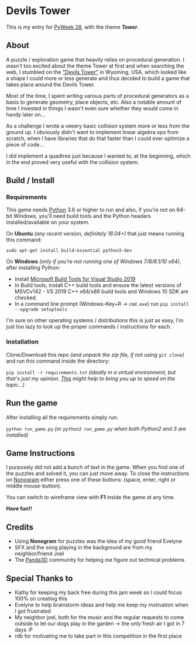 # Devils Tower

This is my entry for [PyWeek 28](https://pyweek.org/28/), with the theme __*Tower*__.

## About

A puzzle / exploration game that heavily relies on procedural generation.
I wasn't too excited about the theme Tower at first and when searching
the web, I stumbled on the ["Devils Tower"](https://en.wikipedia.org/wiki/Devils_Tower) 
in Wyoming, USA, which looked like a shape I could more or less generate 
and thus decided to build a game that takes place around the Devils Tower.

Most of the time, I spent writing various parts of procedural generators as 
a basis to generate geometry, place objects, etc. Also a notable amount of 
time I invested in things I wasn't even sure whether they would come in 
handy later on...

As a challenge I wrote a veeery basic collision system more or less from the 
ground up. I obviously didn't want to implement linear algebra ops from 
scratch, when I have libraries that do that faster than I could ever optimize 
a piece of code...
 
I did implement a quadtree just because I wanted to, at the beginning, which 
in the end proved very useful with the collision system.


## Build / Install

### Requirements

This game needs [Python](https://www.python.org) 3.6 or higher to run and 
also, if you're not on 64-bit Windows, you'll need build tools and the 
Python headers installed/available on your system.

On **Ubuntu** *(any recent version, definitely 18.04+)* that just means running
this command:

`sudo apt-get install build-essential python3-dev`

On **Windows** *(only if you're not running one of Windows 7/8/8.1/10 x64)*, after 
installing Python:

  * Install [Microsoft Build Tools for Visual Studio 2019](https://www.visualstudio.com/downloads/#build-tools-for-visual-studio-2019)
  * In Build tools, install C++ build tools and ensure the latest versions 
  of MSVCv142 - VS 2019 C++ x64/x86 build tools and Windows 10 SDK are checked.
  * In a command line prompt (Windows-Key+R -> `cmd.exe`) run 
  `pip install --upgrade setuptools`

I'm sure on other operating systems / distributions this is just as easy, 
I'm just too lazy to look up the proper commands / instructions for each.

### Installation

Clone/Download this repo *(and unpack the zip file, if not using `git clone`)*
and run this command inside the directory:

`pip install -r requirements.txt`  *(ideally in a virtual environment, but 
that's just my opinion. [This](https://docs.python-guide.org/dev/virtualenvs/)
might help to bring you up to speed on the topic...)*

## Run the game

After installing all the requirements simply run: 

`python run_game.py` *(or `python3 run_game.py` when both Python2 and 3 are installed)*

## Game Instructions

I purposely did not add a bunch of text in the game. When you find one of the puzzles 
and solved it, you can just move away. To close the instructions on 
[Nonogram](https://en.wikipedia.org/wiki/Nonogram) either press one of these buttons:
(space, enter, right or middle mouse-button).

You can switch to wireframe view with **F1** inside the game at any time.

**Have fun!!**

## Credits

  * Using **Nonogram** for puzzles was the idea of my good friend Evelyne
  * SFX and the song playing in the background are from my neighbor/friend Joel
  * The [Panda3D](https://www.panda3d.org) community for helping me figure out
  technical problems

## Special Thanks to

  * Kathy for keeping my back free during this jam week so I could focus 100% on creating this
  * Evelyne to help brainstorm ideas and help me keep my motivation 
  when I got frustrated
  * My neighbor joel, both for the music and the regular requests to 
  come outside to let our dogs play in the garden -> the only fresh air I got in 7 days :P
  * rdb for motivating me to take part in this competition in the first place 
